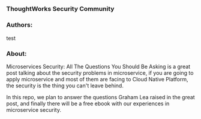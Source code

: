 ##
### ThoughtWorks Security Community
### Authors:
test
### About:
Microservices Security: All The Questions You Should Be Asking is a great post talking about the security problems in microservice, if you are going to apply microservice and most of them are facing to Cloud Native Platform, the security is the thing you can't leave behind.

In this repo, we plan to answer the questions Graham Lea raised in the great post, and finally there will be a free ebook with our experiences in microservice security.
